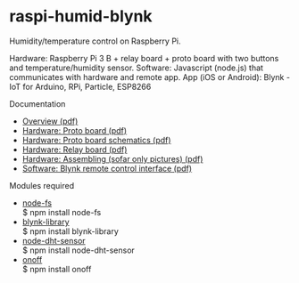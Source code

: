 # raspi-humid-blynk

Humidity/temperature control on Raspberry Pi.

Hardware: Raspberry Pi 3 B + relay board + proto board with two buttons and temperature/humidity sensor.
Software: Javascript (node.js) that communicates with hardware and remote app.
App (iOS or Android): Blynk - IoT for Arduino, RPi, Particle, ESP8266


Documentation
 <ul>
 <li><a href="docs/Raspberry_Pi_dryer_overview.pdf"> Overview (pdf)</a></li>
 <li><a href="docs/Raspberry_Pi_dryer_hardware_proto.pdf"> Hardware: Proto board (pdf)</a></li>
 <li><a href="docs/Raspberry_Pi_dryer_hardware_proto_schematics.pdf"> Hardware: Proto board schematics (pdf)</a></li>
 <li><a href="docs/Raspberry_Pi_dryer_hardware_relay.pdf"> Hardware: Relay board (pdf)</a></li>
 <li><a href="docs/Raspberry_Pi_dryer_hardware_assembling.pdf"> Hardware: Assembling (sofar only pictures) (pdf)</a></li>
 <li><a href="docs/Raspberry_Pi_dryer_blynk.pdf"> Software: Blynk remote control interface (pdf)</a></li>
 </ul>

Modules required
 <ul>
  <li><a href="https://www.npmjs.com/package/node-fs">node-fs</a><br/>
    $ npm install node-fs</li>
  <li><a href="https://www.npmjs.com/package/blynk-library">blynk-library</a><br/>
    $ npm install blynk-library</li>
  <li><a href="https://github.com/momenso/node-dht-sensor">node-dht-sensor</a><br/>
    $ npm install node-dht-sensor</li>
  <li><a href="https://github.com/fivdi/onoff">onoff</a><br/>
    $ npm install onoff</li>
 </ul>

